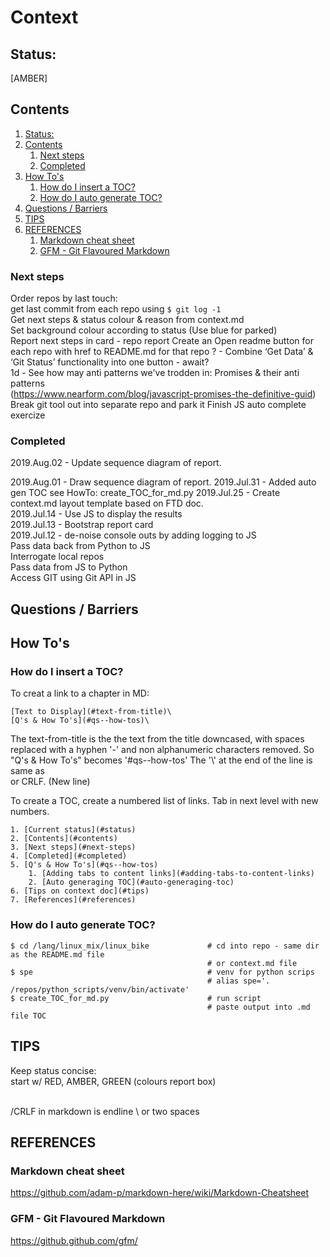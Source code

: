 # Context
## Status:
[AMBER]

## Contents
1. [Status:](#status)
2. [Contents](#contents)
	1. [Next steps](#next-steps)
	2. [Completed](#completed)
3. [How To's](#how-tos)
	1. [How do I insert a TOC?](#how-do-i-insert-a-toc)
	2. [How do I auto generate TOC?](#how-do-i-auto-generate-toc)
4. [Questions / Barriers](#questions--barriers)
5. [TIPS](#tips)
6. [REFERENCES](#references)
	1. [Markdown cheat sheet](#markdown-cheat-sheet)
	2. [GFM - Git Flavoured Markdown](#gfm--git-flavoured-markdown)

### Next steps

Order repos by last touch:  
get last commit from each repo using ```$ git log -1```  
Get next steps & status colour & reason from context.md  
Set background colour according to status (Use blue for parked)  
Report next steps in card - repo report
Create an Open readme  button for each repo with href to README.md for that repo
? - Combine ‘Get Data’ & ‘Git Status’ functionality into one button - await?  
1d - See how may anti patterns we've trodden in: Promises & their anti patterns  
(https://www.nearform.com/blog/javascript-promises-the-definitive-guid)   
Break git tool out into separate repo and park it
Finish JS auto complete exercize


### Completed
2019.Aug.02 - Update sequence diagram of report.


2019.Aug.01 - Draw sequence diagram of report.
2019.Jul.31 - Added auto gen TOC see HowTo: create_TOC_for_md.py
2019.Jul.25 - Create context.md layout template based on FTD doc.  
2019.Jul.14 - Use JS to display the results  
2019.Jul.13 - Bootstrap report card  
2019.Jul.12 - de-noise console outs by adding logging to JS  
Pass data back from Python to JS  
Interrogate local repos  
Pass data from JS to Python  
Access GIT using Git API in JS  


## Questions / Barriers






## How To's
### How do I insert a TOC?
To creat a link to a chapter in MD:
```
[Text to Display](#text-from-title)\
[Q's & How To's](#qs--how-tos)\
```

The text-from-title is the the text from the title downcased, with spaces replaced with a hyphen '-' and non alphanumeric characters removed. So "Q's & How To's" becomes '#qs--how-tos'
The '\\' at the end of the line is same as <br> or CRLF. (New line)

To create a TOC, create a numbered list of links. Tab in next level with new numbers.
```
1. [Current status](#status)  
2. [Contents](#contents)  
3. [Next steps](#next-steps)  
4. [Completed](#completed)  
5. [Q's & How To's](#qs--how-tos)  
    1. [Adding tabs to content links](#adding-tabs-to-content-links)   
    2. [Auto generaging TOC](#auto-generaging-toc)  
6. [Tips on context doc](#tips)  
7. [References](#references)  
```

### How do I auto generate TOC?
```
$ cd /lang/linux_mix/linux_bike             # cd into repo - same dir as the README.md file
                                            # or context.md file
$ spe                                       # venv for python scrips
                                            # alias spe='. /repos/python_scripts/venv/bin/activate'   
$ create_TOC_for_md.py                      # run script
                                            # paste output into .md file TOC
```



## TIPS
Keep status concise:  
start w/ RED, AMBER, GREEN (colours report box)  

<br>/CRLF in markdown is endline \\ or two spaces


## REFERENCES
### Markdown cheat sheet
https://github.com/adam-p/markdown-here/wiki/Markdown-Cheatsheet

### GFM - Git Flavoured Markdown
https://github.github.com/gfm/
